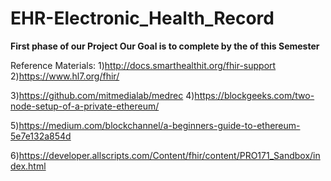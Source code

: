 # EHR-Electronic_Health_Record
**First phase of our Project
Our Goal is to complete by the of this Semester**

Reference Materials:
1)http://docs.smarthealthit.org/fhir-support
2)https://www.hl7.org/fhir/


3)https://github.com/mitmedialab/medrec
4)https://blockgeeks.com/two-node-setup-of-a-private-ethereum/


5)https://medium.com/blockchannel/a-beginners-guide-to-ethereum-5e7e132a854d  


6)https://developer.allscripts.com/Content/fhir/content/PRO171_Sandbox/index.html
